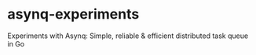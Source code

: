 # asynq-experiments
Experiments with Asynq: Simple, reliable &amp; efficient distributed task queue in Go
